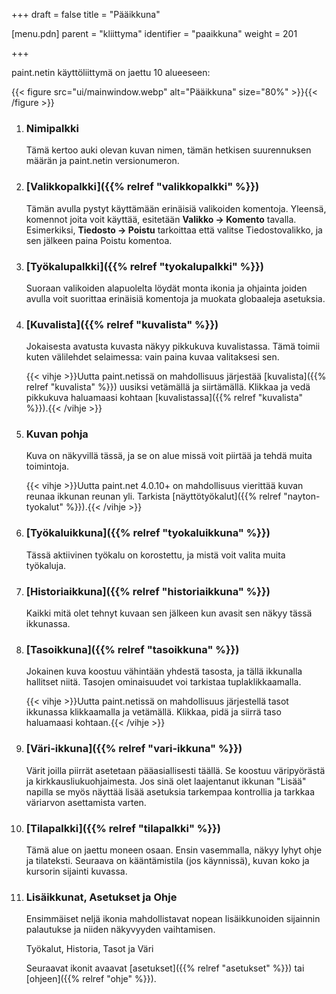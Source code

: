 +++
draft = false
title = "Pääikkuna"

[menu.pdn]
    parent = "kliittyma"
    identifier = "paaikkuna"
    weight = 201

+++

paint.netin käyttöliittymä on jaettu 10 alueeseen:

{{< figure src="ui/mainwindow.webp" alt="Pääikkuna" size="80%" >}}{{< /figure >}}

1. ### Nimipalkki

    Tämä kertoo auki olevan kuvan nimen, tämän hetkisen suurennuksen määrän ja paint.netin versionumeron.

1. ### [Valikkopalkki]({{% relref "valikkopalkki" %}})

    Tämän avulla pystyt käyttämään erinäisiä valikoiden komentoja. Yleensä, komennot joita voit käyttää, esitetään **Valikko &rarr; Komento**
    tavalla. Esimerkiksi, **Tiedosto &rarr; Poistu** tarkoittaa että valitse Tiedostovalikko, ja sen jälkeen paina Poistu komentoa.

1. ### [Työkalupalkki]({{% relref "tyokalupalkki" %}})

    Suoraan valikoiden alapuolelta löydät monta ikonia ja ohjainta joiden avulla voit suorittaa erinäisiä komentoja ja muokata globaaleja asetuksia.

1. ### [Kuvalista]({{% relref "kuvalista" %}})

    Jokaisesta avatusta kuvasta näkyy pikkukuva kuvalistassa. Tämä toimii kuten välilehdet selaimessa: vain paina kuvaa valitaksesi sen.

    {{< vihje >}}Uutta paint.netissä on mahdollisuus järjestää [kuvalista]({{% relref "kuvalista" %}}) uusiksi vetämällä ja siirtämällä. Klikkaa ja vedä pikkukuva haluamaasi kohtaan [kuvalistassa]({{% relref "kuvalista" %}}).{{< /vihje >}}

1. ### Kuvan pohja

    Kuva on näkyvillä tässä, ja se on alue missä voit piirtää ja tehdä muita toimintoja.

    {{< vihje >}}Uutta paint.net 4.0.10+ on mahdollisuus vierittää kuvan reunaa ikkunan reunan yli. Tarkista [näyttötyökalut]({{% relref "nayton-tyokalut" %}}).{{< /vihje >}}

1. ### [Työkaluikkuna]({{% relref "tyokaluikkuna" %}})

    Tässä aktiivinen työkalu on korostettu, ja mistä voit valita muita työkaluja.

1. ### [Historiaikkuna]({{% relref "historiaikkuna" %}})

    Kaikki mitä olet tehnyt kuvaan sen jälkeen kun avasit sen näkyy tässä ikkunassa.

1. ### [Tasoikkuna]({{% relref "tasoikkuna" %}})

    Jokainen kuva koostuu vähintään yhdestä tasosta, ja tällä ikkunalla hallitset niitä. Tasojen ominaisuudet voi tarkistaa tuplaklikkaamalla.

    {{< vihje >}}Uutta paint.netissä on mahdollisuus järjestellä tasot ikkunassa klikkaamalla ja vetämällä. Klikkaa, pidä ja siirrä taso haluamaasi kohtaan.{{< /vihje >}}

1. ### [Väri-ikkuna]({{% relref "vari-ikkuna" %}})

    Värit joilla piirrät asetetaan pääasiallisesti täällä. Se koostuu väripyörästä ja kirkkausliukuohjaimesta. Jos sinä olet laajentanut
    ikkunan "Lisää" napilla se myös näyttää lisää asetuksia tarkempaa kontrollia ja tarkkaa väriarvon asettamista varten.

1. ### [Tilapalkki]({{% relref "tilapalkki" %}})

    Tämä alue on jaettu moneen osaan. Ensin vasemmalla, näkyy lyhyt ohje ja tilateksti. Seuraava on kääntämistila (jos käynnissä), kuvan
    koko ja kursorin sijainti kuvassa.

1. ### Lisäikkunat, Asetukset ja Ohje

    Ensimmäiset neljä ikonia mahdollistavat nopean lisäikkunoiden sijainnin palautukse ja niiden näkyvyyden vaihtamisen.

    Työkalut, Historia, Tasot ja Väri

    Seuraavat ikonit avaavat [asetukset]({{% relref "asetukset" %}}) tai [ohjeen]({{% relref "ohje" %}}).
